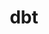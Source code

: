 ---
blog: https://blog.getdbt.com/
git: https://github.com/fishtown-analytics/dbt
keywords:
- data build tool
logohandle: getdbt
sort: dbt
title: dbt
website: https://www.getdbt.com/
youtube: https://youtube.com/channel/UCVpBwKK-ecMEV75y1dYLE5w
---